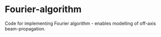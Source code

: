 # Fourier-algorithm
Code for implementing Fourier algorithm - enables modelling of off-axis beam-propagation. 
